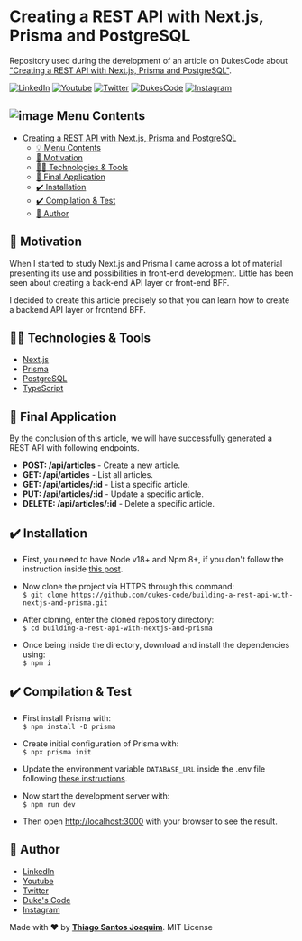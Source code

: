 # Creating a REST API with Next.js, Prisma and PostgreSQL

Repository used during the development of an article on DukesCode about ["Creating a REST API with Next.js, Prisma and PostgreSQL"](https://www.dukescode.com/building-a-rest-api-with-nextjs-and-prisma?utm_source=github&utm_medium=page&ref=github).

[![LinkedIn](https://img.shields.io/static/v1?label=LinkedIn&message=%20&color=blue&logo=LinkedIn&style=flat-square&logoColor=white)](https://www.linkedin.com/in/dukefullstack/)
[![Youtube](https://img.shields.io/static/v1?label=Youtube&message=%20&color=blue&logo=Youtube&style=flat-square&logoColor=white)](https://www.youtube.com/@DukesCode)
[![Twitter](https://img.shields.io/static/v1?label=Twitter&message=%20&color=blue&logo=Twitter&style=flat-square&logoColor=white)](https://twitter.com/dukefullstack)
[![DukesCode](https://img.shields.io/static/v1?label=Duke'sCode&message=%20&color=blue&logo=googlechrome&style=flat-square&logoColor=white)](https://dukescode.com?utm_source=github&utm_medium=page&ref=github)
[![Instagram](https://img.shields.io/static/v1?label=Instagram&message=%20&color=blue&logo=Instagram&style=flat-square&logoColor=white)](https://www.instagram.com/dukefullstack/)

## ![image](https://github.com/dukefullstack/store-app-castore/blob/assets/assets/octohub.png?raw=true) Menu Contents

- [Creating a REST API with Next.js, Prisma and PostgreSQL](#building-a-rest-api-with-nextjs-and-prisma)
  - [:bulb: Menu Contents](#-menu-contents)
  - [:pushpin: Motivation](#pushpin-motivation)
  - [:man_technologist: Technologies & Tools](#man_technologist-technologies--tools)
  - [:iphone: Final Application](#iphone-final-application)
  - [:heavy_check_mark: Installation](#heavy_check_mark-installation)
  - [:heavy_check_mark: Compilation & Test](#heavy_check_mark-compilation--test)
  - [:pencil: Author](#pencil-author)

## :pushpin: Motivation

When I started to study Next.js and Prisma I came across a lot of material presenting its use and possibilities in front-end development. Little has been seen about creating a back-end API layer or front-end BFF.

I decided to create this article precisely so that you can learn how to create a backend API layer or frontend BFF.

## :man_technologist: Technologies & Tools

- [Next.js](https://nextjs.org/)
- [Prisma](https://www.prisma.io/)
- [PostgreSQL](https://www.postgresql.org/)
- [TypeScript](https://www.typescriptlang.org/)

## :iphone: Final Application

By the conclusion of this article, we will have successfully generated a REST API with following endpoints.

- **POST: /api/articles** - Create a new article.
- **GET: /api/articles** - List all articles.
- **GET: /api/articles/:id** - List a specific article.
- **PUT: /api/articles/:id** - Update a specific article.
- **DELETE: /api/articles/:id** - Delete a specific article.

## :heavy_check_mark: Installation

- First, you need to have Node v18+ and Npm 8+, if you don't follow the instruction inside [this post](https://www.dukescode.com/a-complete-beginners-guide-to-solidity-part-ii?utm_source=github&utm_medium=readme&ref=github).

- Now clone the project via HTTPS through this command:</br>
  `$ git clone https://github.com/dukes-code/building-a-rest-api-with-nextjs-and-prisma.git`

- After cloning, enter the cloned repository directory:</br>
  `$ cd building-a-rest-api-with-nextjs-and-prisma`

- Once being inside the directory, download and install the dependencies using:</br>
  `$ npm i`

## :heavy_check_mark: Compilation & Test

- First install Prisma with:</br>
  `$ npm install -D prisma`

- Create initial configuration of Prisma with:</br>
  `$ npx prisma init`

- Update the environment variable `DATABASE_URL` inside the .env file following [these instructions](https://www.dukescode.com/building-a-rest-api-with-nextjs-and-prisma/configurando-o-prisma?utm_source=github&utm_medium=readme&ref=github).

- Now start the development server with:</br>
  `$ npm run dev`

- Then open [http://localhost:3000](http://localhost:3000) with your browser to see the result.

## :pencil: Author

- <a href="https://www.linkedin.com/in/dukefullstack/" target="_blank">LinkedIn</a>
- <a href="https://www.youtube.com/@DukesCode" target="_blank">Youtube</a>
- <a href="https://twitter.com/dukefullstack" target="_blank">Twitter</a>
- <a href="https://dukescode.com?utm_source=github&utm_medium=page&ref=github" target="_blank">Duke's Code</a>
- <a href="https://www.instagram.com/dukefullstack/" target="_blank">Instagram</a>

Made with :heart: by <a href="https://www.linkedin.com/in/dukefullstack/">**Thiago Santos Joaquim**</a>. MIT License
